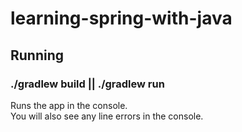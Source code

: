 # learning-spring-with-java

## Running

### ./gradlew build || ./gradlew run

Runs the app in the console.<br>
You will also see any line errors in the console.

